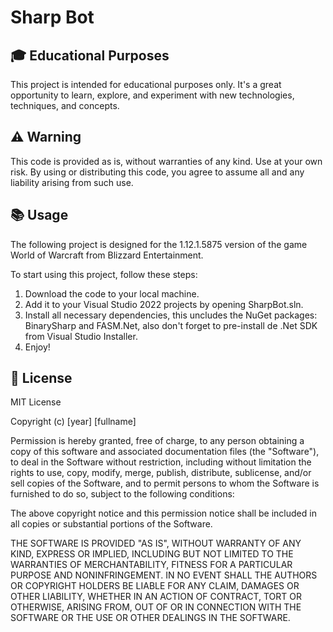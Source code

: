 # Sharp Bot

## 🎓 Educational Purposes

This project is intended for educational purposes only. It's a great opportunity to learn, explore, and experiment with new technologies, techniques, and concepts.

## ⚠️ Warning

This code is provided as is, without warranties of any kind. Use at your own risk. By using or distributing this code, you agree to assume all and any liability arising from such use.

## 📚 Usage

The following project is designed for the 1.12.1.5875 version of the game World of Warcraft from Blizzard Entertainment.

To start using this project, follow these steps:

1. Download the code to your local machine.
2. Add it to your Visual Studio 2022 projects by opening SharpBot.sln.
3. Install all necessary dependencies, this uncludes the NuGet packages: BinarySharp and FASM.Net, also don't forget to pre-install de .Net SDK from Visual Studio Installer.
4. Enjoy!

## 📝 License

MIT License

Copyright (c) [year] [fullname]

Permission is hereby granted, free of charge, to any person obtaining a copy
of this software and associated documentation files (the "Software"), to deal
in the Software without restriction, including without limitation the rights
to use, copy, modify, merge, publish, distribute, sublicense, and/or sell
copies of the Software, and to permit persons to whom the Software is
furnished to do so, subject to the following conditions:

The above copyright notice and this permission notice shall be included in all
copies or substantial portions of the Software.

THE SOFTWARE IS PROVIDED "AS IS", WITHOUT WARRANTY OF ANY KIND, EXPRESS OR
IMPLIED, INCLUDING BUT NOT LIMITED TO THE WARRANTIES OF MERCHANTABILITY,
FITNESS FOR A PARTICULAR PURPOSE AND NONINFRINGEMENT. IN NO EVENT SHALL THE
AUTHORS OR COPYRIGHT HOLDERS BE LIABLE FOR ANY CLAIM, DAMAGES OR OTHER
LIABILITY, WHETHER IN AN ACTION OF CONTRACT, TORT OR OTHERWISE, ARISING FROM,
OUT OF OR IN CONNECTION WITH THE SOFTWARE OR THE USE OR OTHER DEALINGS IN THE
SOFTWARE.

